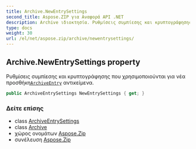 ```yaml
---
title: Archive.NewEntrySettings
second_title: Aspose.ZIP για Αναφορά API .NET
description: Archive ιδιοκτησία. Ρυθμίσεις συμπίεσης και κρυπτογράφησης που χρησιμοποιούνται για νέα προσθήκηArchiveEntry αντικείμενα.
type: docs
weight: 30
url: /el/net/aspose.zip/archive/newentrysettings/
---
```

## Archive.NewEntrySettings property

Ρυθμίσεις συμπίεσης και κρυπτογράφησης που χρησιμοποιούνται για νέα προσθήκη[`ArchiveEntry`](../../archiveentry/) αντικείμενα.

```csharp
public ArchiveEntrySettings NewEntrySettings { get; }
```

### Δείτε επίσης

* class [ArchiveEntrySettings](../../../aspose.zip.saving/archiveentrysettings/)
* class [Archive](../)
* χώρος ονομάτων [Aspose.Zip](../../archive/)
* συνέλευση [Aspose.Zip](../../../)


